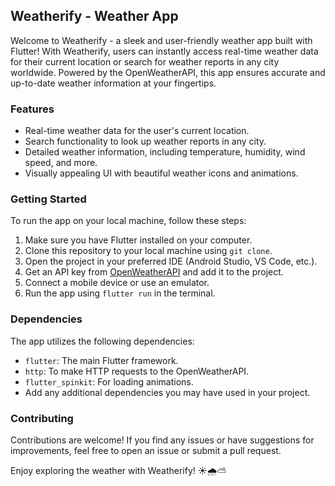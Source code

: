 ## Weatherify - Weather App

Welcome to Weatherify - a sleek and user-friendly weather app built with Flutter! With Weatherify, users can instantly access real-time weather data for their current location or search for weather reports in any city worldwide. Powered by the OpenWeatherAPI, this app ensures accurate and up-to-date weather information at your fingertips.

### Features

- Real-time weather data for the user's current location.
- Search functionality to look up weather reports in any city.
- Detailed weather information, including temperature, humidity, wind speed, and more.
- Visually appealing UI with beautiful weather icons and animations.

### Getting Started

To run the app on your local machine, follow these steps:

1. Make sure you have Flutter installed on your computer.
2. Clone this repository to your local machine using `git clone`.
3. Open the project in your preferred IDE (Android Studio, VS Code, etc.).
4. Get an API key from [OpenWeatherAPI](https://openweathermap.org/) and add it to the project.
5. Connect a mobile device or use an emulator.
6. Run the app using `flutter run` in the terminal.

### Dependencies

The app utilizes the following dependencies:

- `flutter`: The main Flutter framework.
- `http`: To make HTTP requests to the OpenWeatherAPI.
- `flutter_spinkit`: For loading animations.
- Add any additional dependencies you may have used in your project.

### Contributing

Contributions are welcome! If you find any issues or have suggestions for improvements, feel free to open an issue or submit a pull request.

Enjoy exploring the weather with Weatherify! ☀️🌧️⛅️
